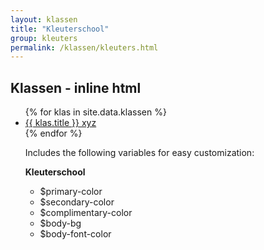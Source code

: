 ```yaml
---
layout: klassen
title: "Kleuterschool"
group: kleuters
permalink: /klassen/kleuters.html
--- 
```


<h2>Klassen - inline html</h2>
<ul>
{% for klas in site.data.klassen %}
  <li>
	<a href="{{ klas.href }}">
	  {{ klas.title }} xyz
	</a>
  </li>
{% endfor %}
	
Includes the following variables for easy customization:

**Kleuterschool**

* $primary-color
* $secondary-color
* $complimentary-color
* $body-bg
* $body-font-color
